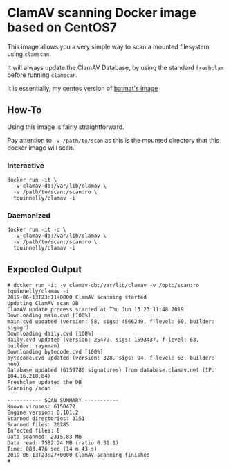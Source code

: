 # ClamAV scanning Docker image based on CentOS7

This image allows you a very simple way to scan a mounted filesystem using `clamscan`.

It will always update the ClamAV Database, by using the standard `freshclam` before running `clamscan`.

It is essentially, my centos version of [batmat's image](https://github.com/batmat/docker-clamscan)

## How-To
Using this image is fairly straightforward.

Pay attention to `-v /path/to/scan` as this is the mounted directory that this docker image will scan.

### Interactive

```
docker run -it \
  -v clamav-db:/var/lib/clamav \
  -v /path/to/scan:/scan:ro \
  tquinnelly/clamav -i
```

### Daemonized

```
docker run -it -d \
  -v clamav-db:/var/lib/clamav \
  -v /path/to/scan:/scan:ro \
  tquinnelly/clamav -i
```


## Expected Output

```
# docker run -it -v clamav-db:/var/lib/clamav -v /opt:/scan:ro tquinnelly/clamav -i
2019-06-13T23:11+0000 ClamAV scanning started
Updating ClamAV scan DB
ClamAV update process started at Thu Jun 13 23:11:48 2019
Downloading main.cvd [100%]
main.cvd updated (version: 58, sigs: 4566249, f-level: 60, builder: sigmgr)
Downloading daily.cvd [100%]
daily.cvd updated (version: 25479, sigs: 1593437, f-level: 63, builder: raynman)
Downloading bytecode.cvd [100%]
bytecode.cvd updated (version: 328, sigs: 94, f-level: 63, builder: neo)
Database updated (6159780 signatures) from database.clamav.net (IP: 104.16.218.84)
Freshclam updated the DB
Scanning /scan

----------- SCAN SUMMARY -----------
Known viruses: 6150472
Engine version: 0.101.2
Scanned directories: 3151
Scanned files: 20285
Infected files: 0
Data scanned: 2315.83 MB
Data read: 7582.24 MB (ratio 0.31:1)
Time: 883.476 sec (14 m 43 s)
2019-06-13T23:27+0000 ClamAV scanning finished
# 
```
